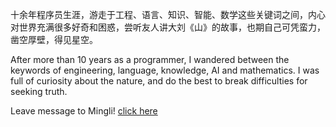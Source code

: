 十余年程序员生涯，游走于工程、语言、知识、智能、数学这些关键词之间，内心对世界充满很多好奇和困惑，尝听友人讲大刘《山》的故事，也期自己可凭蛮力，凿空厚壁，得见星空。

After more than 10 years as a programmer, I wandered between the keywords of engineering, language, knowledge, AI and mathematics. I was full of curiosity about the nature, and do the best to break difficulties for seeking truth.

Leave message to Mingli! [click here](https://github.com/mountain/mountain/discussions)
